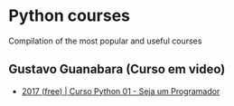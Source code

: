 # Python courses
Compilation of the most popular and useful courses

## Gustavo Guanabara (Curso em video)
- [2017 (free) | Curso Python 01 - Seja um Programador](https://www.youtube.com/playlist?list=PLWQmZVQayUUIgSmOj3GPH2BJcn0hOzIaP&index=1&t=0s)
